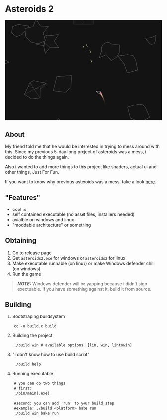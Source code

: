 # Asteroids 2

![Preview](preview.png)

## About

My friend told me that he would be interested in trying to mess 
around with this.
Since my previous 5-day long project of asteroids was a mess,
i decided to do the things again.

Also i wanted to add more things to this project like shaders, actual ui and other things, Just For Fun.

If you want to know why previous asteroids was a mess, take a look [here](https://github.com/amuerta/01_asteroids).

## "Features"

- cool :o
- self contained executable (no asset files, installers needed)
- avialble on windows and linux
- "moddable architecture" or something

## Obtaining

1. Go to release page
2. Get `asteroids2.exe` for windows or `asteroids2` for linux
3. Make executable runnable (on linux) or make Windows defender chill (on windows)
4. Run the game

> **_NOTE:_**  Windows defender will be yapping because i didn't sign exectuable. If you have something against it, build it from source.

## Building

1. Bootstraping buildsystem
```console
    cc -o build.c build
```

2. Building the project
```console
    ./build win # available options: [lin, win, lintowin]
```

3. "I don't know how to use build script"
```console
    ./build help
```

4. Running executable
```console
    # you can do two things
    # first:
    ./bin/main(.exe)

    #second: you can add 'run' to your build step 
    #example: ./build <platform> bake run
    ./build win bake run
```



